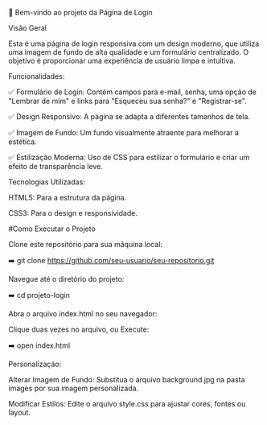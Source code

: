 :rocket: Bem-vindo ao projeto da Página de Login

Visão Geral

Esta é uma página de login responsiva com um design moderno, que utiliza uma imagem de fundo de alta qualidade e um formulário centralizado. O objetivo é proporcionar uma experiência de usuário limpa e intuitiva.

Funcionalidades:

:white_check_mark: Formulário de Login: Contém campos para e-mail, senha, uma opção de "Lembrar de mim" e links para "Esqueceu sua senha?" e "Registrar-se".

:white_check_mark: Design Responsivo: A página se adapta a diferentes tamanhos de tela.

:white_check_mark: Imagem de Fundo: Um fundo visualmente atraente para melhorar a estética.

:white_check_mark: Estilização Moderna: Uso de CSS para estilizar o formulário e criar um efeito de transparência leve.

Tecnologias Utilizadas:

HTML5: Para a estrutura da página.

CSS3: Para o design e responsividade.



#Como Executar o Projeto

Clone este repositório para sua máquina local:

:arrow_right: git clone https://github.com/seu-usuario/seu-repositorio.git

Navegue até o diretório do projeto:

:arrow_right: cd projeto-login

Abra o arquivo index.html no seu navegador:

Clique duas vezes no arquivo, ou
Execute:

:arrow_right: open index.html

Personalização:

Alterar Imagem de Fundo:
Substitua o arquivo background.jpg na pasta images por sua imagem personalizada.

Modificar Estilos:
Edite o arquivo style.css para ajustar cores, fontes ou layout.



